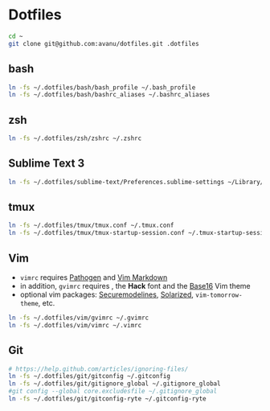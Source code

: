# Dotfiles

```bash
cd ~
git clone git@github.com:avanu/dotfiles.git .dotfiles
```

## bash
```bash
ln -fs ~/.dotfiles/bash/bash_profile ~/.bash_profile
ln -fs ~/.dotfiles/bash/bashrc_aliases ~/.bashrc_aliases
```

## zsh
```sh
ln -fs ~/.dotfiles/zsh/zshrc ~/.zshrc
```

## Sublime Text 3
```bash
ln -fs ~/.dotfiles/sublime-text/Preferences.sublime-settings ~/Library/Application\ Support/Sublime\ Text\ 3/Packages/User/Preferences.sublime-settings
```

## tmux
```bash
ln -fs ~/.dotfiles/tmux/tmux.conf ~/.tmux.conf
ln -fs ~/.dotfiles/tmux/tmux-startup-session.conf ~/.tmux-startup-session.conf
```

## Vim
- `vimrc` requires [Pathogen](https://github.com/tpope/vim-pathogen) and [Vim Markdown](https://github.com/plasticboy/vim-markdown)
- in addition, `gvimrc` requires , the **Hack** font and the [Base16](https://github.com/chriskempson/base16-vim) Vim theme
- optional vim packages: [Securemodelines](https://github.com/ciaranm/securemodelines), [Solarized](https://github.com/altercation/vim-colors-solarized), `vim-tomorrow-theme`, etc.

```bash
ln -fs ~/.dotfiles/vim/gvimrc ~/.gvimrc
ln -fs ~/.dotfiles/vim/vimrc ~/.vimrc
```

## Git
```bash
# https://help.github.com/articles/ignoring-files/
ln -fs ~/.dotfiles/git/gitconfig ~/.gitconfig
ln -fs ~/.dotfiles/git/gitignore_global ~/.gitignore_global
#git config --global core.excludesfile ~/.gitignore_global
ln -fs ~/.dotfiles/git/gitconfig-ryte ~/.gitconfig-ryte
```
